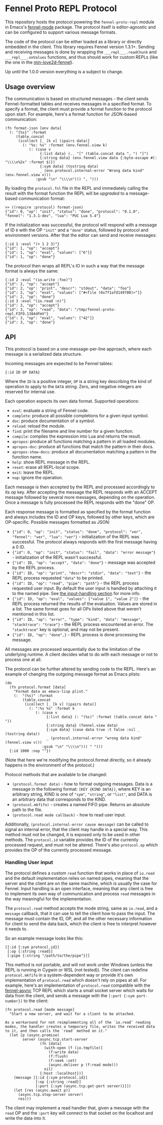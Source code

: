 # Fennel Proto REPL Protocol

This repository hosts the protocol powering the `fennel-proto-repl` module in Emacs's [fennel-mode][1] package.
The protocol itself is editor-agnostic and can be configured to support various message formats.

The code of the protocol can be either loaded as a library or directly embedded in the client.
This library requires Fennel version 1.3.1+.
Sending and receiving messages is done by wrapping the `___repl___.readChunk` and `___repl___.onValues` functions, and thus should work for custom REPLs (like the one in the [min-love2d-fennel][2]).

Up until the 1.0.0 version everything is a subject to change.

## Usage overview

The communication is based on structured messages - the client sends Fennel-formatted tables and receives messages in a specified format.
To specify a format, the client must provide a format function to the protocol upon start.
For example, here's a format function for JSON-based communication:

```fennel
(fn format-json [env data]
  (: "{%s}" :format
     (table.concat
      (icollect [_ [k v] (ipairs data)]
        (: "%s: %s" :format (env.fennel.view k)
           (: (case v
                {:list data} (.. "[" (table.concat data ", ") "]")
                {:string data} (env.fennel.view data {:byte-escape #(: "\\\\x%2x" :format $)})
                {:sym data} (tostring data)
                _ (env.protocol.internal-error "Wrong data kind" (env.fennel.view v)))
              :gsub "\n" "\\\\n"))) ", ")))
```

By loading the `protocol.fnl` file in the REPL and immediately calling the result with the format function the REPL will be *upgraded* to a message-based communication format:

```fennel
>> ((require :protocol) format-json)
{"id": 0, "op": "init", "status": "done", "protocol": "0.1.0", "fennel": "1.3.1-dev", "lua": "PUC Lua 5.4"}
```

If the initialization was successful, the protocol will respond with a message of ID `0` with the OP `"init"` and a  `"done"` status, followed by protocol and environment versions.
After that the editor can send and receive messages:

```fennel
{:id 1 :eval "(+ 1 2 3)"}
{"id": 1, "op": "accept"}
{"id": 1, "op": "eval", "values": ["6"]}
{"id": 1, "op": "done"}
```

The protocol then wraps all REPL's IO in such a way that the message format is always the same:

```fennel
{:id 2 :eval "(io.write :foo)"}
{"id": 2, "op": "accept"}
{"id": 2, "op": "print", "descr": "stdout", "data": "foo"}
{"id": 2, "op": "eval", "values": ["#<file (0x7f1afd149780)>"]}
{"id": 2, "op": "done"}
{:id 3 :eval "(io.read :n)"}
{"id": 3, "op": "accept"}
{"id": 3, "op": "read", "data": "/tmp/fennel-proto-repl.FIFO.1384dFmV"}
{"id": 3, "op": "eval", "values": ["42"]}
{"id": 3, "op": "done"}
```

## API

This protocol is based on a one-message-per-line approach, where each message is a serialized data structure.

Incoming messages are expected to be Fennel tables:

```fennel
{:id ID OP DATA}
```

Where the `ID` is a positive integer, `OP` is a string key describing the kind of operation to apply to the `DATA` string.
Zero, and negative integers are reserved for internal use.

Each operation expects its own data format.
Supported operations:

- `eval`: evaluate a string of Fennel code.
- `complete`: produce all possible completions for a given input symbol.
- `doc`: produce documentation of a symbol.
- `reload`: reload the module.
- `find`: print the filename and line number for a given function.
- `compile`: compiles the expression into Lua and returns the result.
- `apropos`: produce all functions matching a pattern in all loaded modules.
- `apropos-doc`: produce all functions that match the pattern in their docs.
- `apropos-show-docs`: produce all documentation matching a pattern in the function name.
- `help`: show REPL message in the REPL.
- `reset`: erase all REPL-local scope.
- `exit`: leave the REPL.
- `nop`: ignore the operation.

Each message is then accepted by the REPL and processed accordingly to its op key.
After accepting the message the REPL responds with an ACCEPT message followed by several more messages, depending on the operation.
Once a message is fully processed the REPL responds with the "done" OP.

Each response message is formatted as specified by the format function and always includes the ID and OP keys, followed by other keys, which are OP-specific.
Possible messages formatted as JSON:

- `{"id": 0, "op": "init", "status": "done", "protocol": "ver", "fennel": "ver", "lua": "ver"}` - initialization of the REPL was successful.
  The protocol always responds with the first message having a 0 ID.
- `{"id": 0, "op": "init", "status": "fail", "data": "error message"}` - initialization of the REPL wasn't successful.
- `{"id": ID, "op": "accept", "data": "done"}` - message was accepted by the REPL process.
- `{"id": ID, "op": "print", "descr": "stdin", "data": "text"}` - the REPL process requested `"data"` to be printed.
- `{"id": ID, "op": "read", "pipe": "path"}` - the REPL process requested user input.
  By default the user input is handled by attaching it to the named pipe.
  See [the input-handling section](#handling-user-input) for more info.
- `{"id": ID, "op": "eval", "values": ["value 1", "value 2"]}` - the REPL process returned the results of the evaluation.
  Values are stored in a list.
  The same format goes for all OPs listed above that weren't mentioned in this list.
- `{"id": ID, "op": "error", "type": "kind", "data": "message", "stacktrace": "trace"}` - the REPL process encountered an error.
  The `"stacktrace"` key is optional, and may not be present.
- `{"id": ID, "op": "done",}` - REPL process is done processing the message.

All messages are processed sequentially due to the limitation of the underlying runtime.
A client decides what to do with each message or not to process one at all.

The protocol can be further altered by sending code to the REPL.
Here's an example of changing the outgoing message format as Emacs plists:

```fennel
(do
  (fn protocol.format [data]
    "Format data as emacs-lisp plist."
    (:  "(%s)" :format
        (table.concat
         (icollect [_ [k v] (ipairs data)]
           (: ":%s %s" :format k
              (: (case v
                   {:list data} (: "(%s)" :format (table.concat data " "))
                   {:string data} (fennel.view data)
                   {:sym data} (case data true :t false :nil _ (tostring data))
                   _ (protocol.internal-error "wrong data kind" (fennel.view v)))
                 :gsub "\n" "\\\\n"))) " ")))
  {:id 1000 :nop ""})
```

(Note that here we're modifying the protocol.format directly, so it already happens in the environment of the protocol.)

Protocol methods that are available to be changed:

- `(protocol.format data)` - how to format outgoing messages.
  Data is a message in the following format: `[KEY {KIND DATA}]`, where KEY is an arbitrary string, KIND is one of `"sym"`, `"string"`, or `"list"`, and DATA is an arbitrary data that corresponds to the KIND.
- `(protocol.mkfifo)` - creates a named FIFO pipe.
  Returns an absolute path to the file.
- `(protocol.read mode callback)` - how to read user input.

Additionally, `(protocol.internal-error cause message)` can be called to signal an internal error, that the client may handle in a special way.
This method must not be changed, it is exposed only to be used in other methods.
The `protocol.id` variable provides the ID of the currently processed request, and must not be altered.
There's also `protocol.op` which provides the OP of the currently processed message.

### Handling User input

The protocol defines a custom `read` function that works in place of `io.read` and the default implementation relies on named pipes, meaning that the server and the client are on the same machine, which is usually the case for Fennel.
Input handling is an open interface, meaning that any client is free to implement its own way of communication and process `read` messages in the way meaningful for the implementation.

The `protocol.read` method accepts the mode string, same as `io.read`, and a `message` callback, that it can use to tell the client how to pass the input.
The message must contain the ID, OP, and all the other necessary information for client to send the data back, which the client is free to interpret however it needs to.

So an example message looks like this:

```fennel
[[:id {:sym protocol.id}]
 [:op {:string :read}]
 [:pipe {:string "/path/to/the/pipe"}]]
```

This method is not portable, and will not work under Windows (unless the REPL is running in Cygwin or WSL (not tested)).
The client can redefine `protocol.mkfifo` in a system-dependent way or provide it's own implementation of `protocol.read` which doesn't rely on pipes at all.
For example, here's an implementation of `protocol.read` compatible with the [fennel-async][3] TCP REPL which starts a small socket server which waits for data from the client, and sends a message with the `[:port {:sym port-number}]` to the client:

```fennel
(fn protocol.read [mode message]
  "Start a new server, and wait for a client to be attached.

As a workaround for not reimplementing all of the `io.read` reading
modes, the handler creates a temporary file, writes the received data
to it, and then calls the `read` method on it."
  (let [p (async.promise)
        server (async.tcp.start-server
                (fn [data]
                  (with-open [f (io.tmpfile)]
                    (f:write data)
                    (f:flush)
                    (f:seek :set)
                    (async.deliver p (f:read mode)))
                  nil)
                {:host :localhost})]
    (message [[:id {:sym protocol.id}]
              [:op {:string :read}]
              [:port {:sym (async.tcp.get-port server)}]])
    (let [res (async.await p)]
      (async.tcp.stop-server server)
      res)))
```

The client may implement a read handler that, given a message with the `read` OP and the `:port` key will connect to that socket on the localhost and write the data into it.

[1]: https://git.sr.ht/~technomancy/fennel-mode
[2]: https://gitlab.com/alexjgriffith/min-love2d-fennel/-/blob/ecce4e3e802b3a85490341e13f8c562315f751d2/lib/stdio.fnl
[3]: https://github.com/andreyorst/fennel-async
